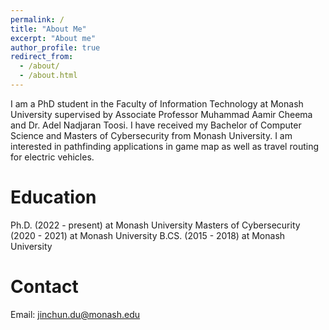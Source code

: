 ```yaml
---
permalink: /
title: "About Me"
excerpt: "About me"
author_profile: true
redirect_from: 
  - /about/
  - /about.html
---
```


I am a PhD student in the Faculty of Information Technology at Monash University supervised by Associate Professor Muhammad Aamir Cheema and Dr. Adel Nadjaran Toosi. I have received my Bachelor of Computer Science and Masters of Cybersecurity from Monash University. I am interested in pathfinding applications in game map as well as travel routing for electric  vehicles. 


Education
=====
Ph.D. (2022 - present) at Monash University
Masters of Cybersecurity (2020 - 2021) at Monash University
B.CS. (2015 - 2018) at Monash University

Contact
=====
Email: jinchun.du@monash.edu

